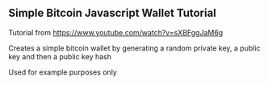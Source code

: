 ## Simple Bitcoin Javascript Wallet Tutorial

Tutorial from https://www.youtube.com/watch?v=sXBFggJaM6g

Creates a simple bitcoin wallet by generating a random private key, a public key and then a public key hash

Used for example purposes only